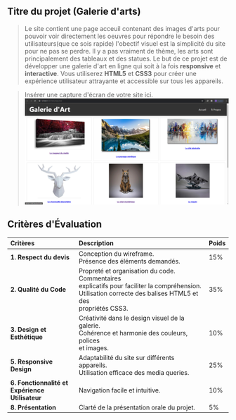 ## Titre du projet (Galerie d'arts)

> Le site contient une page acceuil contenant des images d'arts pour pouvoir voir directement les oeuvres pour répondre le besoin des utilisateurs(que ce sois rapide) l'obectif visuel est la simplicité du site pour ne pas se perdre. Il y a pas vraiment de thème, les arts sont principalement des tableaux et des statues.
> Le but de ce projet est de développer une galerie d'art en ligne qui soit à la fois **responsive** et **interactive**. Vous utiliserez **HTML5** et **CSS3** pour créer une expérience utilisateur attrayante et accessible sur tous les appareils.

> Insérer une capture d'écran de votre site ici.
> ![Alt text](image.png)

## Critères d'Évaluation

| Critères                                              | Description                                                                                                                                                                | Poids |
| :---------------------------------------------------- | :------------------------------------------------------------------------------------------------------------------------------------------------------------------------- | :---- |
| **1. Respect du devis**                               | Conception du wireframe.<br />Présence des éléments demandés.                                                                                                              | 15%   |
| **2. Qualité du Code**                                | Propreté et organisation du code. Commentaires<br />explicatifs pour faciliter la compréhension.<br />Utilisation correcte des balises HTML5 et des <br />propriétés CSS3. | 35%   |
| **3. Design et <br />Esthétique**                     | Créativité dans le design visuel de la galerie. <br />Cohérence et harmonie des couleurs, polices <br />et images.                                                         | 10%   |
| **5. Responsive <br />Design**                        | Adaptabilité du site sur différents appareils. <br />Utilisation efficace des media queries.                                                                               | 25%   |
| **6. Fonctionnalité et <br />Expérience Utilisateur** | Navigation facile et intuitive.                                                                                                                                            | 10%   |
| **8. Présentation**                                   | Clarté de la présentation orale du projet.                                                                                                                                 | 5%    |
